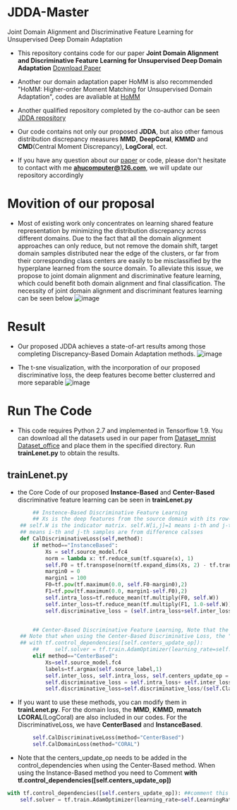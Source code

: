 # JDDA-Master
Joint Domain Alignment and Discriminative Feature Learning for Unsupervised Deep Domain Adaptation
* This repository contains code for our paper **Joint Domain Alignment and Discriminative Feature Learning for Unsupervised Deep Domain Adaptation** [Download Paper](https://arxiv.org/abs/1808.09347)

* Another our domain adaptation paper HoMM is also recommended "HoMM: Higher-order Moment Matching for Unsupervised Domain Adaptation", codes are avaliable at [HoMM](https://github.com/chenchao666/HoMM-Master)

* Another qualified repository completed by the co-author can be seen [JDDA repository](https://github.com/A-bone1/JDDA)

* Our code contains not only our proposed **JDDA**, but also other famous distribution discrepancy measures **MMD**, **DeepCoral**, **KMMD** and **CMD**(Central Moment Discrepancy), **LogCoral**, ect.

* If you have any question about our [paper](https://arxiv.org/abs/1808.09347) or code, please don't hesitate to contact with me **ahucomputer@126.com**, we will update our repository accordingly

# Movition of our proposal
* Most of existing work only concentrates on learning shared feature representation by minimizing the distribution discrepancy across different domains. Due to the fact that all the domain alignment approaches can only reduce, but not remove the domain shift, target domain samples distributed near the edge of the clusters, or far from their corresponding class centers are easily to be misclassified by the hyperplane learned from the source domain. To alleviate this issue, we propose to joint domain alignment and discriminative feature learning, which could benefit both domain alignment and final classification. 
The necessity of joint domain alignment and discriminant features learning can be seen below
![image](https://github.com/chenchao666/JDDA-Master/blob/master/img/fig1.jpg)

# Result 
* Our proposed JDDA achieves a state-of-art results among those completing Discrepancy-Based Domain Adaptation methods. 
![image](https://github.com/chenchao666/JDDA-Master/blob/master/img/fig3.jpg)

* The t-sne  visualization, with the incorporation of our proposed discriminative loss, the deep features become better clusterred and more separable
![image](https://github.com/chenchao666/JDDA-Master/blob/master/img/fig4.jpg)


# Run The Code
* This code requires Python 2.7 and implemented in Tensorflow 1.9. You can download all the datasets used in our paper from [Dataset_mnist](https://drive.google.com/open?id=167tVIBI2dVa0D18i6CiM-hicFJ3DJFzX)
[Dataset_office](https://drive.google.com/open?id=1-OSkyh1Vzg_sxWJ6u4nvuQ3FRfKmZ-UF) and place them in the specified directory. Run **trainLenet.py** to obtain the results. 



## trainLenet.py
* the Core Code of our proposed **Instance-Based** and **Center-Based** discriminative feature learning can be seen in **trainLenet.py**

``` python
        ## Instence-Based Discriminative Feature Learning
        ## Xs is the deep features from the source domain with its row-number equals to batchsize and column-number equals to number of neurons in the adapted layer
	## self.W is the indicator matrix. self.W[i,j]=1 means i-th and j-th samples are from the same calss, self.W[i,j]=0 
	## means i-th and j-th samples are from difference calsses
    def CalDiscriminativeLoss(self,method):
        if method=="InstanceBased":
            Xs = self.source_model.fc4
            norm = lambda x: tf.reduce_sum(tf.square(x), 1)
            self.F0 = tf.transpose(norm(tf.expand_dims(Xs, 2) - tf.transpose(Xs)))  #calculate pair-wise distance of Xs
            margin0 = 0
            margin1 = 100
            F0=tf.pow(tf.maximum(0.0, self.F0-margin0),2)
            F1=tf.pow(tf.maximum(0.0, margin1-self.F0),2)
            self.intra_loss=tf.reduce_mean(tf.multiply(F0, self.W))
            self.inter_loss=tf.reduce_mean(tf.multiply(F1, 1.0-self.W))
            self.discriminative_loss = (self.intra_loss+self.inter_loss) / (self.BatchSize * self.BatchSize)


        ## Center-Based Discriminative Feature Learning, Note that the center_loss.py should be import 
	## Note that when using the Center-Based Discriminative Loss, the "global class center" should be also update in each iteration by using
	## with tf.control_dependencies([self.centers_update_op]):
        ##     self.solver = tf.train.AdamOptimizer(learning_rate=self.LearningRate).minimize(self.loss)
        elif method=="CenterBased":
            Xs=self.source_model.fc4
            labels=tf.argmax(self.source_label,1)
            self.inter_loss, self.intra_loss, self.centers_update_op = get_center_loss(Xs, labels, 0.5, 10)
            self.discriminative_loss = self.intra_loss+ self.inter_loss
            self.discriminative_loss=self.discriminative_loss/(self.ClassNum*self.BatchSize+self.ClassNum*self.ClassNum)
```

* If you want to use these methods, you can modify them in **trainLenet.py**. For the domain loss, the **MMD**, **KMMD**, **mmatch** **LCORAL**(LogCoral) are also included in our codes. For the DiscriminativeLoss, we have **CenterBased** and **InstanceBased**.

``` python
        self.CalDiscriminativeLoss(method="CenterBased")
        self.CalDomainLoss(method="CORAL")
```

* Note that the centers_update_op needs to be added in the control_dependencies when using the Center-Based method. When using the Instance-Based method you need to Comment **with tf.control_dependencies([self.centers_update_op])**

``` python
with tf.control_dependencies([self.centers_update_op]): ##comment this line when using Instance-Based method
    self.solver = tf.train.AdamOptimizer(learning_rate=self.LearningRate).minimize(self.loss)
```

